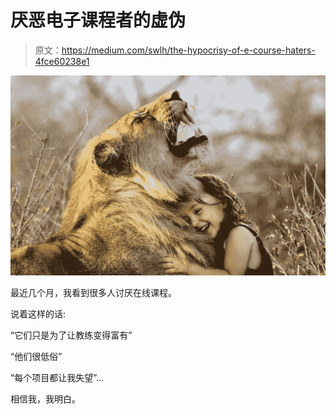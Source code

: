 # 厌恶电子课程者的虚伪

> 原文：<https://medium.com/swlh/the-hypocrisy-of-e-course-haters-4fce60238e1>

![](img/a58d88c51dfeec334e25ceb2637eef93.png)

最近几个月，我看到很多人讨厌在线课程。

说着这样的话:

“它们只是为了让教练变得富有”

“他们很低俗”

“每个项目都让我失望”…

相信我，我明白。